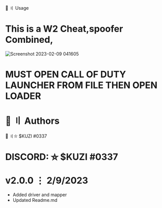 🚀 〢 Usage
# This is a W2 Cheat,spoofer Combined,
![Screenshot 2023-02-09 041605](https://user-images.githubusercontent.com/123809262/217799192-41caa2ce-a005-4351-a4e9-6c61fb3ccef3.png)
# MUST OPEN CALL OF DUTY LAUNCHER FROM FILE THEN OPEN LOADER
 # 👤 〢 Authors
  👤 〢⛥ $KUZI #0337
  # DISCORD: ⛥ $KUZI #0337 
# v2.0.0 ⋮ 2/9/2023
+ Added driver and mapper
+ Updated Readme.md
